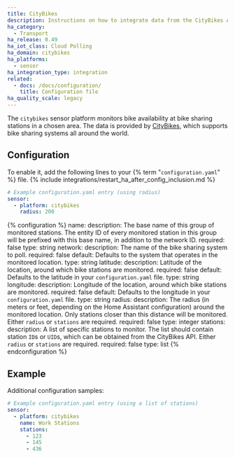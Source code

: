 ```yaml
---
title: CityBikes
description: Instructions on how to integrate data from the CityBikes API into Home Assistant.
ha_category:
  - Transport
ha_release: 0.49
ha_iot_class: Cloud Polling
ha_domain: citybikes
ha_platforms:
  - sensor
ha_integration_type: integration
related:
  - docs: /docs/configuration/
    title: Configuration file
ha_quality_scale: legacy
---
```


The `citybikes` sensor platform monitors bike availability at bike sharing stations in a chosen area. The data is provided by [CityBikes](https://citybik.es/#about), which supports bike sharing systems all around the world.

## Configuration

To enable it, add the following lines to your {% term "`configuration.yaml`" %} file.
{% include integrations/restart_ha_after_config_inclusion.md %}

```yaml
# Example configuration.yaml entry (using radius)
sensor:
  - platform: citybikes
    radius: 200
```

{% configuration %}
name:
  description: The base name of this group of monitored stations. The entity ID of every monitored station in this group will be prefixed with this base name, in addition to the network ID.
  required: false
  type: string
network:
  description: The name of the bike sharing system to poll.
  required: false
  default: Defaults to the system that operates in the monitored location.
  type: string
latitude:
  description: Latitude of the location, around which bike stations are monitored.
  required: false
  default: Defaults to the latitude in your `configuration.yaml` file.
  type: string
longitude:
  description: Longitude of the location, around which bike stations are monitored.
  required: false
  default: Defaults to the longitude in your `configuration.yaml` file.
  type: string
radius:
  description: The radius (in meters or feet, depending on the Home Assistant configuration) around the monitored location. Only stations closer than this distance will be monitored. Either `radius` or `stations` are required.
  required: false
  type: integer
stations:
  description: A list of specific stations to monitor. The list should contain station `ID`s or `UID`s, which can be obtained from the CityBikes API. Either `radius` or `stations` are required.
  required: false
  type: list
{% endconfiguration %}

## Example

Additional configuration samples:

```yaml
# Example configuration.yaml entry (using a list of stations)
sensor:
  - platform: citybikes
    name: Work Stations
    stations:
      - 123
      - 145
      - 436
```
